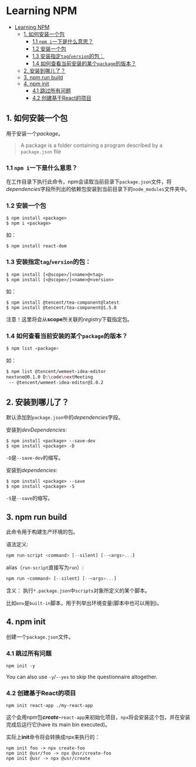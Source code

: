 # Learning NPM

- [Learning NPM](#learning-npm)
  - [1. 如何安装一个包](#1-如何安装一个包)
    - [1.1 `npm i`一下是什么意思？](#11-npm-i一下是什么意思)
    - [1.2 安装一个包](#12-安装一个包)
    - [1.3 安装指定`tag`/`version`的包：](#13-安装指定tagversion的包)
    - [1.4 如何查看当前安装的某个`package`的版本？](#14-如何查看当前安装的某个package的版本)
  - [2. 安装到哪儿了？](#2-安装到哪儿了)
  - [3. npm run build](#3-npm-run-build)
  - [4. npm init](#4-npm-init)
    - [4.1 跳过所有问题](#41-跳过所有问题)
    - [4.2 创建基于React的项目](#42-创建基于react的项目)


## 1. 如何安装一个包

用于安装一个*package*。

> A package is a folder containing a program described by a `package.json` file

### 1.1 `npm i`一下是什么意思？

在工作目录下执行此命令，npm会读取当前目录下`package.json`文件，将*dependencies*字段所列出的依赖包安装到当前目录下的`node_modules`文件夹中。

### 1.2 安装一个包

    $ npm install <package>
    $ npm i <package>

如：
    
    $ npm install react-dom

### 1.3 安装指定`tag`/`version`的包：

    $ npm install [<@scope>/]<name>@<tag>
    $ npm install [<@scope>/]<name>@<version>
  
如：
    
    $ npm install @tencent/tea-component@latest
    $ npm install @tencent/tea-component@1.5.0

注意！这里将会从**scope**所关联的*registry*下载指定包。

### 1.4 如何查看当前安装的某个`package`的版本？

```bash
$ npm list <package>
```

如：

```bash
$ npm list @tencent/wemeet-idea-editor
nextone@0.1.0 D:\code\nextMeeting
 -- @tencent/wemeet-idea-editor@1.0.2 
```
## 2. 安装到哪儿了？

默认添加到`package.json`中的*dependencies*字段。

安装到*devDependencies*:

    $ npm install <package> --save-dev
    $ npm install <package> -D

 `-D`是`--save-dev`的缩写。


安装到*dependencies*:

    $ npm install <package> --save
    $ npm install <package> -S

 `-S`是`--save`的缩写。

## 3. npm run build
此命令用于构建生产环境的包。

语法定义:
```js
npm run-script <command> [--silent] [--<args>...]
```
alias（`run-script`直接写为`run`）:
```js
npm run <command> [--silent] [--<args>...]
```

含义：
执行`*.package.json`中`scripts`对象所定义的某个脚本。

比如`env`是`built-in`脚本，用于列举出环境变量(脚本中也可以用到)。


## 4. npm init

创建一个`package.json`文件。
### 4.1 跳过所有问题

    npm init -y

You can also use `-y`/`--yes` to skip the questionnaire altogether.

### 4.2 创建基于React的项目

    npm init react-app ./my-react-app

这个会用npm包***create-***`react-app`来初始化项目，`npx`将会安装这个包，并在安装完成后运行它(have its main bin executed)。

实际上**init**命令将会转换成npx来执行的：

    npm init foo -> npx create-foo
    npm init @usr/foo -> npx @usr/create-foo
    npm init @usr -> npx @usr/create